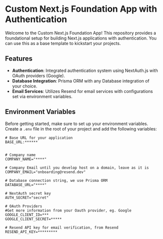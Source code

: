 # Custom Next.js Foundation App with Authentication

Welcome to the Custom Next.js Foundation App! This repository provides a foundational setup for building Next.js applications with authentication. You can use this as a base template to kickstart your projects.

## Features

- **Authentication**: Integrated authentication system using NextAuth.js with OAuth providers (Google).
- **Database Integration**: Prisma ORM with any Database integration of your choice.
- **Email Services**: Utilizes Resend for email services with configurations set via environment variables.

## Environment Variables

Before getting started, make sure to set up your environment variables. Create a `.env` file in the root of your project and add the following variables:

```plaintext
# Base URL for your application
BASE_URL:******


# Company name
COMPANY_NAME="****"

# Company Email until you develop host on a domain, leave as it is
COMPANY_EMAIL="onboarding@resend.dev"

# Database connection string, we use Prisma ORM
DATABASE_URL="****"

# NextAuth secret key
AUTH_SECRET="secret"

# OAuth Providers
#Get more information from your Oauth provider, eg. Google
GOOGLE_CLIENT_ID=***
GOOGLE_CLIENT_SECRET=*****

# Resend API key for email verification, from Resend
RESEND_API_KEY=*********
```
